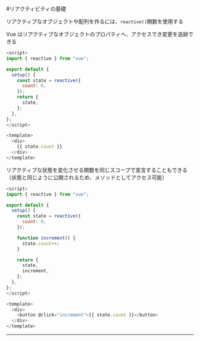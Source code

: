 #リアクティビティの基礎

リアクティブなオブジェクトや配列を作るには、`reactive()`関数を使用する

Vue はリアクティブなオブジェクトのプロパティへ、アクセスでき変更を追跡できる

```js
<script>
import { reactive } from "vue";

export default {
  setup() {
    const state = reactive({
      count: 0,
    });
    return {
      state,
    };
  },
};
</script>

<template>
  <div>
    {{ state.count }}
  </div>
</template>
```

リアクティブな状態を変化させる関数を同じスコープで宣言することもできる（状態と同じように公開されるため、メソッドとしてアクセス可能）

```js
<script>
import { reactive } from "vue";

export default {
  setup() {
    const state = reactive({
      count: 0,
    });

    function increment() {
      state.count++;
    }

    return {
      state,
      increment,
    };
  },
};
</script>

<template>
  <div>
    <button @click="increment">{{ state.count }}</button>
  </div>
</template>
```

---

## <script setup>

`setup()`関数を使って手動で状態やメソッドを取り扱うと冗長化する恐れがある

SFC を利用する場合は`<script setup>`を使用する事で大幅に簡略化することができる

```
<script setup>
import { reactive } from "vue";

const state = reactive({
  count: 0,
});

function increment() {
  state.count++;
}
</script>

<template>
  <button @click="increment">
    {{ state.count }}
  </button>
</template>
```

トップレベルのインポートと、`<script setup>`で宣言された変数は、同じコンポーネントのテンプレートで自動的に利用できるようになる

---

## DOM 更新のタイミング

リアクティブな状態を変化させると、DOM は自動的に更新されるが、その更新は同期的ではない

Vue は更新サイクルの next tick まで更新をバッファリングし、どれだけ状態を変化させても 1 度だけ更新されることを保証してくれる

状態が変化されたあとの DOM 更新を待つため、`nextTick()`というグローバル API を利用できる

## ディープなリアクティビティ―

Vue では、状態はデフォルトでリアクティビティである

入れ子になっている配列やオブジェクトが変化された場合も変更が検出される

```js
<script setup>
import { reactive } from "vue";

const obj = reactive({
  nested: {
    count: 0,
  },
  arr: ["foo", "bar"],
});

function mutateDeeply() {
  obj.nested.count++;
  obj.arr.push("baz");
}
</script>

<template>
  <button @click="mutateDeeply">{{ obj.arr }}</button>
</template>

```

---

## リアクティブプロキシと独自

`reactive()`関数を使用する上で注意すべきなのは、`reactive()`関数の戻り値が元のオブジェクトのプロキシである（つまり、元のオブジェクトと等しくない）ということである

元のオブジェクトがリアクティブになるのではなく、元のオブジェクトのプロキシがリアクティブになるということなので、元のオブジェクトを変更しても DOM の更新は行われない

```vue
<script setup>
import { reactive } from "vue";

const rawObject = {
  count: 0,
};
const proxyObject = reactive(rawObject);
</script>

<template>
  <div>{{ proxyObject === rawObject ? "same" : "not same" }}</div>
</template>
```

また、元のオブジェクトのプロキシに対して改めて`reactive()`関数を呼び出すと、元のプロキシと等しいプロキシが返される

```vue
<script setup>
import { reactive } from "vue";

const rawObj = {
  count: 0,
};
const proxyObj = reactive(rawObj);
</script>

<template>
  <div>
    proxyObj and rawObj are
    {{ proxyObj === rawObj ? "same" : "not same" }}
  </div>
  <div>
    reactive(proxyObj) and proxyObj are
    {{ reactive(proxyObj) === proxyObj ? "same" : "not same" }}
  </div>
</template>
```

上記のルールはネストされたオブジェクトにも適用されるものである

---

## `reactive()`の制限

`reactive()`API には２つの制限がある

- オブジェクト型（オブジェクト、配列、map()や set()などのコレクション型）を引数に持つが、プリミティブ型は引数に持てない

- リアクティビティ追跡はプロパティへのアクセスで行われるため、引数に持ったオブジェクト型のアドレスを一定に保つ必要がある（例えば再代入したり、プロパティの値を他の変数に代入したりするとリアクティブなつながりがなくなる）

```vue
<script setup>
import { reactive } from "vue";

// 上書きされる恐れがあるので、constを使う
let state = reactive({
  count: 0,
});

function increment() {
  state.count++;
}

function overwriteReactive() {
  state = reactive({
    count: 1,
  });
}

let n = state.count;
function incrementN(n) {
  return n++;
}

function addone(number) {
  return number++;
}
</script>

<template>
  <div>
    <p>リアクティブなオブジェクトを置き換えたとき</p>
    <button @click="increment">Click count: {{ state.count }}</button>
    <button @click="overwriteReactive">Overwrite</button>
  </div>
  <div>
    <p>リアクティブなオブジェクトのプロパティの扱い</p>
    <p>Current state.count: {{ state.count }}</p>
    <button @click="incrementN(n)">increment n</button>
    <button @click="addone(state.count)">function argment</button>
  </div>
</template>
```

---
